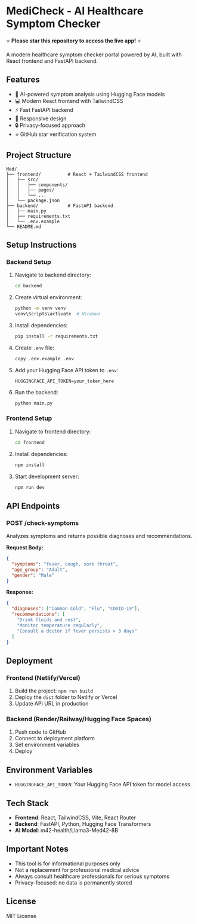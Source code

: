 # MediCheck - AI Healthcare Symptom Checker

⭐ **Please star this repository to access the live app!** ⭐

A modern healthcare symptom checker portal powered by AI, built with React frontend and FastAPI backend.

## Features

- 🤖 AI-powered symptom analysis using Hugging Face models
- 💻 Modern React frontend with TailwindCSS
- ⚡ Fast FastAPI backend
- 📱 Responsive design
- 🔒 Privacy-focused approach
- ⭐ GitHub star verification system

## Project Structure

```
Med/
├── frontend/          # React + TailwindCSS frontend
│   ├── src/
│   │   ├── components/
│   │   ├── pages/
│   │   └── ...
│   └── package.json
├── backend/           # FastAPI backend
│   ├── main.py
│   ├── requirements.txt
│   └── .env.example
└── README.md
```

## Setup Instructions

### Backend Setup

1. Navigate to backend directory:
   ```bash
   cd backend
   ```

2. Create virtual environment:
   ```bash
   python -m venv venv
   venv\Scripts\activate  # Windows
   ```

3. Install dependencies:
   ```bash
   pip install -r requirements.txt
   ```

4. Create `.env` file:
   ```bash
   copy .env.example .env
   ```

5. Add your Hugging Face API token to `.env`:
   ```
   HUGGINGFACE_API_TOKEN=your_token_here
   ```

6. Run the backend:
   ```bash
   python main.py
   ```

### Frontend Setup

1. Navigate to frontend directory:
   ```bash
   cd frontend
   ```

2. Install dependencies:
   ```bash
   npm install
   ```

3. Start development server:
   ```bash
   npm run dev
   ```

## API Endpoints

### POST /check-symptoms

Analyzes symptoms and returns possible diagnoses and recommendations.

**Request Body:**
```json
{
  "symptoms": "fever, cough, sore throat",
  "age_group": "Adult",
  "gender": "Male"
}
```

**Response:**
```json
{
  "diagnoses": ["Common Cold", "Flu", "COVID-19"],
  "recommendations": [
    "Drink fluids and rest",
    "Monitor temperature regularly",
    "Consult a doctor if fever persists > 3 days"
  ]
}
```

## Deployment

### Frontend (Netlify/Vercel)
1. Build the project: `npm run build`
2. Deploy the `dist` folder to Netlify or Vercel
3. Update API URL in production

### Backend (Render/Railway/Hugging Face Spaces)
1. Push code to GitHub
2. Connect to deployment platform
3. Set environment variables
4. Deploy

## Environment Variables

- `HUGGINGFACE_API_TOKEN`: Your Hugging Face API token for model access

## Tech Stack

- **Frontend**: React, TailwindCSS, Vite, React Router
- **Backend**: FastAPI, Python, Hugging Face Transformers
- **AI Model**: m42-health/Llama3-Med42-8B

## Important Notes

- This tool is for informational purposes only
- Not a replacement for professional medical advice
- Always consult healthcare professionals for serious symptoms
- Privacy-focused: no data is permanently stored

## License

MIT License